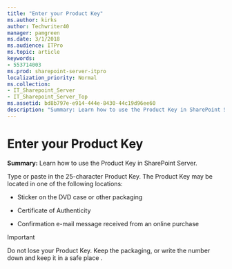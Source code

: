 ```yaml
---
title: "Enter your Product Key"
ms.author: kirks
author: Techwriter40
manager: pamgreen
ms.date: 3/1/2018
ms.audience: ITPro
ms.topic: article
keywords:
- 553714003
ms.prod: sharepoint-server-itpro
localization_priority: Normal
ms.collection:
- IT_Sharepoint_Server
- IT_Sharepoint_Server_Top
ms.assetid: bd8b797e-e914-444e-8430-44c19d96ee60
description: "Summary: Learn how to use the Product Key in SharePoint Server."
---
```


# Enter your Product Key

 **Summary:** Learn how to use the Product Key in SharePoint Server. 
  
Type or paste in the 25-character Product Key. The Product Key may be located in one of the following locations:
  
- Sticker on the DVD case or other packaging
    
- Certificate of Authenticity
    
- Confirmation e-mail message received from an online purchase
    
> [!IMPORTANT]
> Do not lose your Product Key. Keep the packaging, or write the number down and keep it in a safe place . 
  

